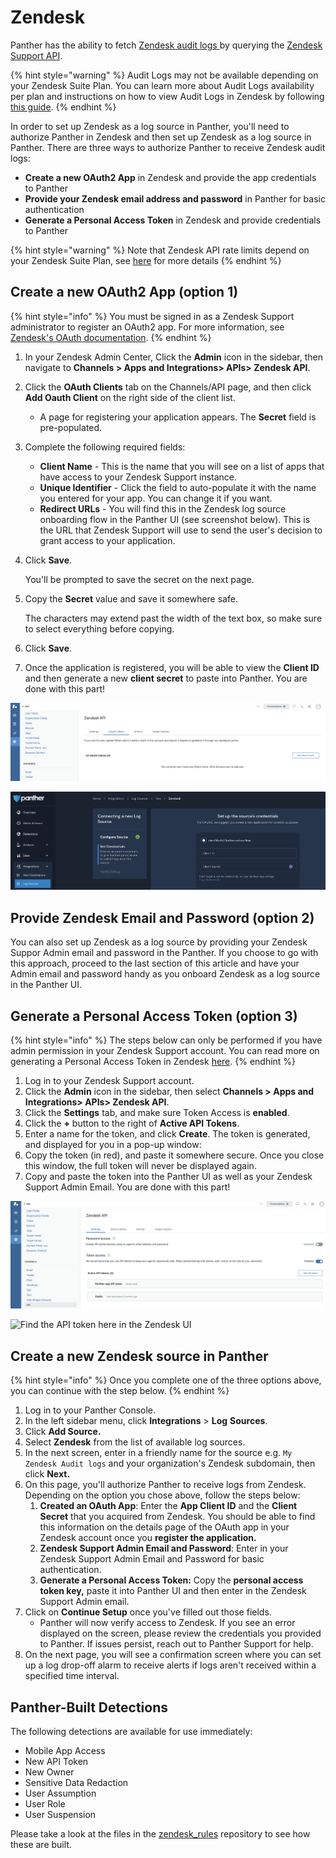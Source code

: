 # Zendesk

Panther has the ability to fetch [Zendesk audit logs ](https://developer.zendesk.com/api-reference/ticketing/account-configuration/audit\_logs/)by querying the [Zendesk Support API](https://developer.zendesk.com/api-reference/ticketing/introduction/).

{% hint style="warning" %}
Audit Logs may not be available depending on your Zendesk Suite Plan. You can learn more about Audit Logs availability per plan and instructions on how to view Audit Logs in Zendesk by following [this guide](https://support.zendesk.com/hc/en-us/articles/4408828001434-Viewing-the-audit-log-for-changes).
{% endhint %}

In order to set up Zendesk as a log source in Panther, you'll need to authorize Panther in Zendesk and then set up Zendesk as a log source in Panther. There are three ways to authorize Panther to receive Zendesk audit logs:

* **Create a new OAuth2 App** in Zendesk and provide the app credentials to Panther
* **Provide your Zendesk email address and password** in Panther for basic authentication
* **Generate a Personal Access Token** in Zendesk and provide credentials to Panther

{% hint style="warning" %}
Note that Zendesk API rate limits depend on your Zendesk Suite Plan, see [here](https://developer.zendesk.com/api-reference/ticketing/account-configuration/usage\_limits/) for more details
{% endhint %}

## Create a new OAuth2 App (option 1)

{% hint style="info" %}
You must be signed in as a Zendesk Support administrator to register an OAuth2 app. For more information, see [Zendesk's OAuth documentation](https://developer.zendesk.com/documentation/ticketing/working-with-oauth/using-oauth-to-authenticate-zendesk-api-requests-in-a-web-app/).&#x20;
{% endhint %}

1. In your Zendesk Admin Center, Click the **Admin** icon in the sidebar, then navigate to **Channels > Apps and Integrations> APIs> Zendesk API**.
2. Click the **OAuth Clients** tab on the Channels/API page, and then click **Add Oauth Client** on the right side of the client list.&#x20;
   * A page for registering your application appears. The **Secret** field is pre-populated.
3. Complete the following required fields:
   * **Client Name** - This is the name that you will see on a list of apps that have access to your Zendesk Support instance.
   * **Unique Identifier** - Click the field to auto-populate it with the name you entered for your app. You can change it if you want.
   * **Redirect URLs** - You will find this in the Zendesk log source onboarding flow in the Panther UI (see screenshot below). This is the URL that Zendesk Support will use to send the user's decision to grant access to your application.
4.  Click **Save**.

    You'll be prompted to save the secret on the next page.
5.  Copy the **Secret** value and save it somewhere safe.

    The characters may extend past the width of the text box, so make sure to select everything before copying.
6. Click **Save**.
7. Once the application is registered, you will be able to view the **Client ID** and then generate a new **client secret** to paste into Panther. You are done with this part!

![Set up an OAuth Client here in the Zendesk UI](<../../.gitbook/assets/image (23).png>)

![Find the URL redirect here in the Panther UI](<../../.gitbook/assets/image (14).png>)

## Provide Zendesk Email and Password (option 2)

You can also set up Zendesk as a log source by providing your Zendesk Suppor Admin email and password in the Panther. If you choose to go with this approach, proceed to the last section of this article and have your Admin email and password handy as you onboard Zendesk as a log source in the Panther UI.

## Generate a Personal Access Token (option 3)

{% hint style="info" %}
The steps below can only be performed if you have admin permission in your Zendesk Support account. You can read more on generating a Personal Access Token in Zendesk [here](https://support.zendesk.com/hc/en-us/articles/226022787-Generating-a-new-API-token-).
{% endhint %}

1. Log in to your Zendesk Support account.
2. Click the **Admin** icon in the sidebar, then select **Channels > Apps and Integrations> APIs> Zendesk API**.
3. Click the **Settings** tab, and make sure Token Access is **enabled**.
4. Click the **+** button to the right of **Active API Tokens**.
5. Enter a name for the token, and click **Create**. The token is generated, and displayed for you in a pop-up window:
6. Copy the token (in red), and paste it somewhere secure. Once you close this window, the full token will never be displayed again.
7. Copy and paste the token into the Panther UI as well as your Zendesk Support Admin Email. You are done with this part!

![Create a API token here in the Zendesk UI](<../../.gitbook/assets/image (26).png>)

![Find the API token here in the Zendesk UI](https://zen-marketing-documentation.s3.amazonaws.com/docs/en/token\_created.png)

## Create a new Zendesk source in Panther

{% hint style="info" %}
Once you complete one of the three options above, you can continue with the step below.
{% endhint %}

1. Log in to your Panther Console.
2. In the left sidebar menu, click **Integrations** > **Log** **Sources**.
3. Click **Add Source.**
4. Select **Zendesk** from the list of available log sources.
5. In the next screen, enter in a friendly name for the source e.g. `My Zendesk Audit logs` and your organization's Zendesk subdomain, then click **Next.**
6. On this page, you'll authorize Panther to receive logs from Zendesk. Depending on the option you chose above, follow the steps below:
   1. **Created an OAuth App**: Enter the **App Client ID** and the **Client Secret** that you acquired from Zendesk. You should be able to find this information on the details page of the OAuth app in your Zendesk account once you **register the application.**
   2. **Zendesk Support Admin Email and Password**: Enter in your Zendesk Support Admin Email and Password for basic authentication.
   3. **Generate a Personal Access Token:** Copy the **personal access token key,** paste it into Panther UI and then enter in the Zendesk Support Admin email.
7. Click on **Continue Setup** once you've filled out those fields.
   * Panther will now verify access to Zendesk. If you see an error displayed on the screen, please review the credentials you provided to Panther. If issues persist, reach out to Panther Support for help.
8. On the next page, you will see a confirmation screen where you can set up a log drop-off alarm to receive alerts if logs aren't received within a specified time interval.

## Panther-Built Detections

The following detections are available for use immediately:&#x20;

* Mobile App Access
* New API Token
* New Owner
* Sensitive Data Redaction
* User Assumption
* User Role
* User Suspension

Please take a look at the files in the [zendesk\_rules](https://github.com/panther-labs/panther-analysis/tree/master/zendesk\_rules) repository to see how these are built.



